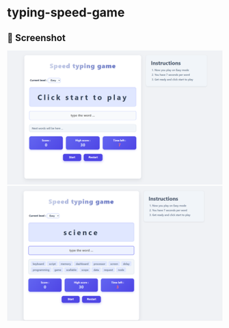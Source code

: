 # typing-speed-game
## 📸 Screenshot

![Typing Game Screenshot](./assets/screenshots-01.png)
![Typing Game Screenshot](./assets/screenshots-02.png)
